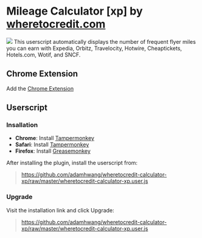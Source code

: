 # Mileage Calculator [xp] by <a href="http://www.wheretocredit.com" target="_blank">wheretocredit.com</a>
![](http://i.imgur.com/baKzGGP.png)
This userscript automatically displays the number of frequent flyer miles you can earn with Expedia, Orbitz, Travelocity, Hotwire, Cheaptickets, Hotels.com, Wotif, and SNCF.

## Chrome Extension
Add the <a href="https://chrome.google.com/webstore/detail/mileage-calculator-xp-by/gomddcmabinakjildbgfoabbiakfkkfk" target="_blank">Chrome Extension</a>

## Userscript
### Insallation
- **Chrome**: Install <a href="https://chrome.google.com/webstore/detail/tampermonkey/dhdgffkkebhmkfjojejmpbldmpobfkfo" target="_blank">Tampermonkey</a>
- **Safari**: Install <a href="https://tampermonkey.net/?ext=dhdg&browser=safari" target="_blank">Tampermonkey</a>
- **Firefox**: Install <a href="https://addons.mozilla.org/en-US/firefox/addon/greasemonkey/" target="_blank">Greasemonkey</a>

After installing the plugin, install the userscript from:
> https://github.com/adamhwang/wheretocredit-calculator-xp/raw/master/wheretocredit-calculator-xp.user.js

### Upgrade
Visit the installation link and click Upgrade:
> https://github.com/adamhwang/wheretocredit-calculator-xp/raw/master/wheretocredit-calculator-xp.user.js
